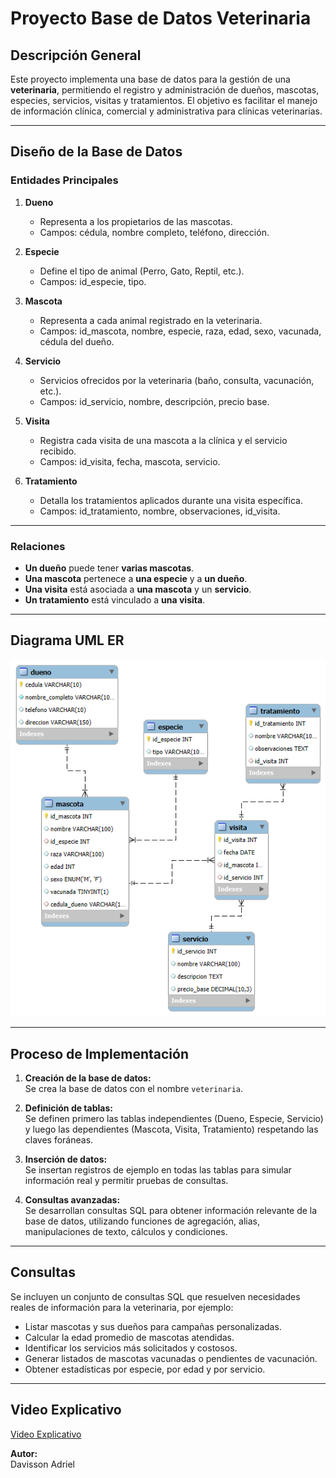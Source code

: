 
# Proyecto Base de Datos Veterinaria

## Descripción General

Este proyecto implementa una base de datos para la gestión de una **veterinaria**, permitiendo el registro y administración de dueños, mascotas, especies, servicios, visitas y tratamientos. El objetivo es facilitar el manejo de información clínica, comercial y administrativa para clínicas veterinarias.

---

## **Diseño de la Base de Datos**

### Entidades Principales

1. **Dueno**
   - Representa a los propietarios de las mascotas.
   - Campos: cédula, nombre completo, teléfono, dirección.

2. **Especie**
   - Define el tipo de animal (Perro, Gato, Reptil, etc.).
   - Campos: id_especie, tipo.

3. **Mascota**
   - Representa a cada animal registrado en la veterinaria.
   - Campos: id_mascota, nombre, especie, raza, edad, sexo, vacunada, cédula del dueño.

4. **Servicio**
   - Servicios ofrecidos por la veterinaria (baño, consulta, vacunación, etc.).
   - Campos: id_servicio, nombre, descripción, precio base.

5. **Visita**
   - Registra cada visita de una mascota a la clínica y el servicio recibido.
   - Campos: id_visita, fecha, mascota, servicio.

6. **Tratamiento**
   - Detalla los tratamientos aplicados durante una visita específica.
   - Campos: id_tratamiento, nombre, observaciones, id_visita.

---

### Relaciones

- **Un dueño** puede tener **varias mascotas**.
- **Una mascota** pertenece a **una especie** y a **un dueño**.
- **Una visita** está asociada a **una mascota** y un **servicio**.
- **Un tratamiento** está vinculado a **una visita**.

---

## **Diagrama UML ER**

![Diagrama ER de la veterinaria](veterinariaUMLER.png)

---

## **Proceso de Implementación**

1. **Creación de la base de datos:**  
   Se crea la base de datos con el nombre `veterinaria`.

2. **Definición de tablas:**  
   Se definen primero las tablas independientes (Dueno, Especie, Servicio) y luego las dependientes (Mascota, Visita, Tratamiento) respetando las claves foráneas.

3. **Inserción de datos:**  
   Se insertan registros de ejemplo en todas las tablas para simular información real y permitir pruebas de consultas.

4. **Consultas avanzadas:**  
   Se desarrollan consultas SQL para obtener información relevante de la base de datos, utilizando funciones de agregación, alias, manipulaciones de texto, cálculos y condiciones.

---

## **Consultas**

Se incluyen un conjunto de consultas SQL que resuelven necesidades reales de información para la veterinaria, por ejemplo:
- Listar mascotas y sus dueños para campañas personalizadas.
- Calcular la edad promedio de mascotas atendidas.
- Identificar los servicios más solicitados y costosos.
- Generar listados de mascotas vacunadas o pendientes de vacunación.
- Obtener estadísticas por especie, por edad y por servicio.

---

## **Video Explicativo**

[Video Explicativo](https://drive.google.com/file/d/1BPYOq5O55F6AkqusBlWEGpmeYDjfXtWo/view?usp=sharing)

**Autor:**  
Davisson Adriel




